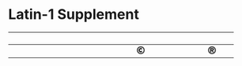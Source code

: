 # Latin-1 Supplement

| &#x2003; | &#x2003; | &#x2003; | &#x2003; | &#x2003; | &#x2003; | &#x2003; | &#x2003; | &#x2003; | &#x2003; | &#x2003; | &#x2003; | &#x2003; | &#x2003; | &#x2003; | &#x2003; |
| :---: | :---: | :---: | :---: | :---: | :---: | :---: | :---: | :---: | :---: | :---: | :---: | :---: | :---: | :---: | :---: |
| &#160; | &#160; | &#160; | &#160; | &#160; | &#160; | &#160; | &#160; | &#160; | <a href="U+00A9-VS16_copyright_sign.svg" title="Copyright sign"><img src="U+00A9-VS16_copyright_sign.svg" x="0" y="0" width="18" height="18"/></a>| &#160; | &#160; | &#160; | &#160; | <a href="U+00AE-VS16_registered_sign.svg" title="Registered sign"><img src="U+00AE-VS16_registered_sign.svg" x="0" y="0" width="18" height="18"/></a>|


